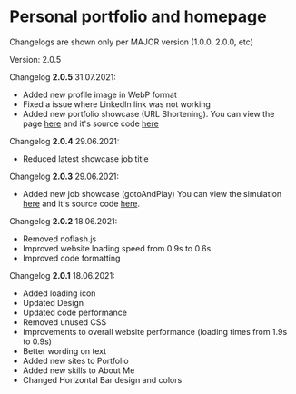 # Personal portfolio and homepage

Changelogs are shown only per MAJOR version (1.0.0, 2.0.0, etc)

Version: 2.0.5

Changelog **2.0.5** 31.07.2021:
* Added new profile image in WebP format
* Fixed a issue where LinkedIn link was not working
* Added new portfolio showcase (URL Shortening). You can view the page [here](https://jjaks.github.io/frontendmentor-url-shortening/src/) and it's source code [here](https://github.com/JJaks/frontendmentor-url-shortening)

Changelog **2.0.4** 29.06.2021:
* Reduced latest showcase job title

Changelog **2.0.3** 29.06.2021:
* Added new job showcase (gotoAndPlay) You can view the simulation [here](https://gotoandplay-sim.vercel.app/) and it's source code [here](https://github.com/JJaks/play-crn).


Changelog **2.0.2** 18.06.2021:
* Removed noflash.js
* Improved website loading speed from 0.9s to 0.6s
* Improved code formatting

Changelog **2.0.1** 18.06.2021:
* Added loading icon
* Updated Design
* Updated code performance
* Removed unused CSS
* Improvements to overall website performance (loading times from 1.9s to 0.9s)
* Better wording on text
* Added new sites to Portfolio
* Added new skills to About Me
* Changed Horizontal Bar design and colors
